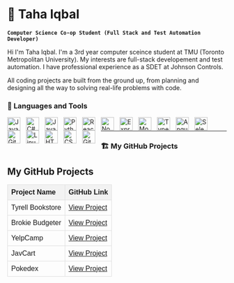 # 🥑 Taha Iqbal

**`Computer Science Co-op Student (Full Stack and Test Automation Developer)`**

Hi I'm Taha Iqbal. I'm a 3rd year computer sceince student at TMU (Toronto Metropolitan University). My interests are full-stack developement and test automation. I have professional experience as a SDET at Johnson Controls. 

All coding projects are built from the ground up, from planning and designing all the way to solving real-life problems with code. 




### 🧰 Languages and Tools

<img align="left" alt="JavaScript" width="30px" style="padding-right:10px;" src="https://cdn.jsdelivr.net/gh/devicons/devicon@latest/icons/javascript/javascript-original.svg" />
<img align="left" alt="C#" width="30px" style="padding-right:10px;" src="https://cdn.jsdelivr.net/gh/devicons/devicon@latest/icons/csharp/csharp-original.svg" />
<img align="left" alt="Java" width="30px" style="padding-right:10px;" src="https://cdn.jsdelivr.net/gh/devicons/devicon@latest/icons/java/java-original-wordmark.svg" />
<img align="left" alt="Python" width="30px" style="padding-right:10px;" src="https://cdn.jsdelivr.net/gh/devicons/devicon/icons/python/python-plain.svg" />
<img align="left" alt="React" width="30px" style="padding-right:10px;" src="https://cdn.jsdelivr.net/gh/devicons/devicon/icons/react/react-original.svg" />
<img align="left" alt="NodeJS" width="30px" style="padding-right:10px;" src="https://cdn.jsdelivr.net/gh/devicons/devicon/icons/nodejs/nodejs-original.svg" />
<img align="left" alt="ExpressJS" width="30px" style="padding-right:10px;" src="https://cdn.jsdelivr.net/gh/devicons/devicon@latest/icons/express/express-original.svg" />
<img align="left" alt="MongoDB" width="30px" style="padding-right:10px;" src="https://cdn.jsdelivr.net/gh/devicons/devicon@latest/icons/mongodb/mongodb-original.svg" />
<img align="left" alt="TypeScript" width="30px" style="padding-right:10px;" src="https://cdn.jsdelivr.net/gh/devicons/devicon/icons/typescript/typescript-plain.svg" />
<img align="left" alt="Angular" width="30px" style="padding-right:10px;" src="https://cdn.jsdelivr.net/gh/devicons/devicon/icons/angularjs/angularjs-plain.svg" />
<img align="left" alt="Selenium" width="30px" style="padding-right:10px;" src="https://cdn.jsdelivr.net/gh/devicons/devicon@latest/icons/selenium/selenium-original.svg" />
<img align="left" alt="Git" width="30px" style="padding-right:10px;" src="https://cdn.jsdelivr.net/gh/devicons/devicon/icons/git/git-original.svg" />
<img align="left" alt="Linux" width="30px" style="padding-right:10px;" src="https://cdn.jsdelivr.net/gh/devicons/devicon/icons/linux/linux-original.svg" />
<img align="left" alt="HTML" width="30px" style="padding-right:10px;" src="https://cdn.jsdelivr.net/gh/devicons/devicon/icons/html5/html5-plain.svg" />
<img align="left" alt="CSS" width="30px" style="padding-right:10px;" src="https://cdn.jsdelivr.net/gh/devicons/devicon/icons/css3/css3-plain.svg" />
<img align="left" alt="GitHub" width="30px" style="padding-right:10px;" src="https://cdn.jsdelivr.net/gh/devicons/devicon/icons/github/github-original.svg" />

<br />
<hr />


<style>
  /* Container that holds all project cards */
  .project-grid {
    display: flex;
    flex-wrap: wrap;
    justify-content: center;
    gap: 20px; /* Space between cards */
    padding: 20px;
  }

  /* Individual project card styling */
  .project-card {
    width: 250px; /* Fixed width for each card */
    border: 1px solid #ddd;
    border-radius: 10px;
    background: #fff;
    box-shadow: 0 2px 4px rgba(0, 0, 0, 0.1);
    text-align: center;
    transition: transform 0.3s;
    overflow: hidden;
  }
  
  /* A subtle hover effect */
  .project-card:hover {
    transform: scale(1.05);
  }
  
  /* Styling for the project image */
  .project-card img {
    width: 100%;
    height: auto;
    display: block;
  }
  
  /* Styling for the card header */
  .project-card h3 {
    font-size: 1.2em;
    margin: 0;
    padding: 10px;
    background: #f9f9f9;
    border-bottom: 1px solid #ddd;
  }
  
  /* Link styling to remove underline and inherit color */
  .project-card a {
    text-decoration: none;
    color: inherit;
  }
</style>

### 🏗️ My GitHub Projects

<h2>My GitHub Projects</h2>

<table style="width:100%; border-collapse: collapse; font-family: Arial, sans-serif;">
  <thead>
    <tr style="background-color: #f2f2f2;">
      <th style="border: 1px solid #ddd; padding: 8px; text-align: left;">Project Name</th>
      <th style="border: 1px solid #ddd; padding: 8px; text-align: left;">GitHub Link</th>
    </tr>
  </thead>
  <tbody>
    <tr>
      <td style="border: 1px solid #ddd; padding: 8px;">Tyrell Bookstore</td>
      <td style="border: 1px solid #ddd; padding: 8px;"><a href="https://github.com/tinyHiker/tyrell_book_store" target="_blank">View Project</a></td>
    </tr>
    <tr>
      <td style="border: 1px solid #ddd; padding: 8px;">Brokie Budgeter</td>
      <td style="border: 1px solid #ddd; padding: 8px;"><a href="https://github.com/tinyHiker/brokie_budgeter" target="_blank">View Project</a></td>
    </tr>
    <tr>
      <td style="border: 1px solid #ddd; padding: 8px;">YelpCamp</td>
      <td style="border: 1px solid #ddd; padding: 8px;"><a href="https://github.com/tinyHiker/YelpCamp" target="_blank">View Project</a></td>
    </tr>
    <tr>
      <td style="border: 1px solid #ddd; padding: 8px;">JavCart</td>
      <td style="border: 1px solid #ddd; padding: 8px;"><a href="https://github.com/tinyHiker/jav_cart" target="_blank">View Project</a></td>
    </tr>
    <tr>
      <td style="border: 1px solid #ddd; padding: 8px;">Pokedex</td>
      <td style="border: 1px solid #ddd; padding: 8px;"><a href="https://github.com/tinyHiker/pokedex" target="_blank">View Project</a></td>
    </tr>
  </tbody>
</table>

